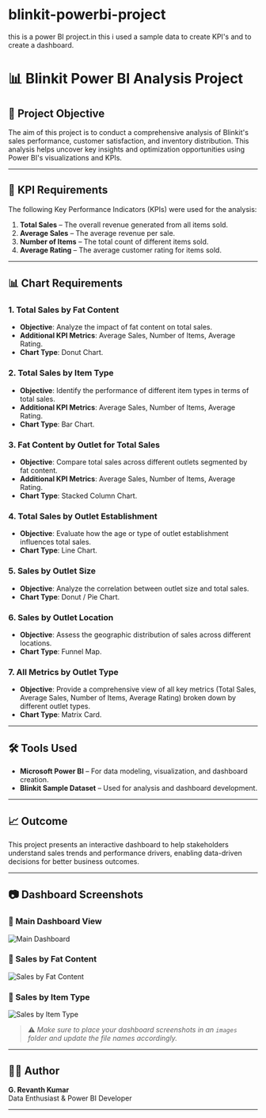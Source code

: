 # blinkit-powerbi-project
this is a power BI project.in this i used a sample data to create KPI's and to create a dashboard. 
# 📊 Blinkit Power BI Analysis Project

## 🧠 Project Objective

The aim of this project is to conduct a comprehensive analysis of Blinkit's sales performance, customer satisfaction, and inventory distribution. This analysis helps uncover key insights and optimization opportunities using Power BI's visualizations and KPIs.

---

## 📌 KPI Requirements

The following Key Performance Indicators (KPIs) were used for the analysis:

1. **Total Sales** – The overall revenue generated from all items sold.
2. **Average Sales** – The average revenue per sale.
3. **Number of Items** – The total count of different items sold.
4. **Average Rating** – The average customer rating for items sold.

---

## 📊 Chart Requirements

### 1. Total Sales by Fat Content
- **Objective**: Analyze the impact of fat content on total sales.
- **Additional KPI Metrics**: Average Sales, Number of Items, Average Rating.
- **Chart Type**: Donut Chart.

### 2. Total Sales by Item Type
- **Objective**: Identify the performance of different item types in terms of total sales.
- **Additional KPI Metrics**: Average Sales, Number of Items, Average Rating.
- **Chart Type**: Bar Chart.

### 3. Fat Content by Outlet for Total Sales
- **Objective**: Compare total sales across different outlets segmented by fat content.
- **Additional KPI Metrics**: Average Sales, Number of Items, Average Rating.
- **Chart Type**: Stacked Column Chart.

### 4. Total Sales by Outlet Establishment
- **Objective**: Evaluate how the age or type of outlet establishment influences total sales.
- **Chart Type**: Line Chart.

### 5. Sales by Outlet Size
- **Objective**: Analyze the correlation between outlet size and total sales.
- **Chart Type**: Donut / Pie Chart.

### 6. Sales by Outlet Location
- **Objective**: Assess the geographic distribution of sales across different locations.
- **Chart Type**: Funnel Map.

### 7. All Metrics by Outlet Type
- **Objective**: Provide a comprehensive view of all key metrics (Total Sales, Average Sales, Number of Items, Average Rating) broken down by different outlet types.
- **Chart Type**: Matrix Card.

---

## 🛠 Tools Used

- **Microsoft Power BI** – For data modeling, visualization, and dashboard creation.
- **Blinkit Sample Dataset** – Used for analysis and dashboard development.

---

## 📈 Outcome

This project presents an interactive dashboard to help stakeholders understand sales trends and performance drivers, enabling data-driven decisions for better business outcomes.

---

## 📷 Dashboard Screenshots

### 🔹 Main Dashboard View
![Main Dashboard](./images/dashboard-main.png)

### 🔹 Sales by Fat Content
![Sales by Fat Content](./images/dashboard-fat-content.png)

### 🔹 Sales by Item Type
![Sales by Item Type](./images/dashboard-item-type.png)

> ⚠️ *Make sure to place your dashboard screenshots in an `images` folder and update the file names accordingly.*

---

## 👨‍💼 Author

**G. Revanth Kumar**  
Data Enthusiast & Power BI Developer

---

